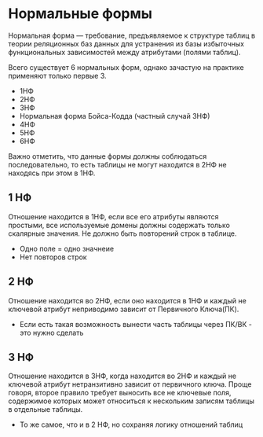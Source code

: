 # Нормальные формы

Нормальная форма — требование, предъявляемое к структуре таблиц в теории реляционных баз данных для устранения из базы избыточных функциональных зависимостей между атрибутами (полями таблиц).

Всего существует 6 нормальных форм, однако зачастую на практике применяют только первые 3.

* 1НФ
* 2НФ
* 3НФ
* Нормальная форма Бойса-Кодда (частный случай 3НФ)
* 4НФ
* 5НФ
* 6НФ

Важно отметить, что данные формы должны соблюдаться последовательно, то есть таблицы не могут находится в 2НФ не находясь при этом в 1НФ.

## 1 НФ

Отношение находится в 1НФ, если все его атрибуты являются простыми, все используемые домены должны содержать только скалярные значения. Не должно быть повторений строк в таблице.

* Одно поле = одно значнеие
* Нет повторов строк

## 2 НФ

Отношение находится во 2НФ, если оно находится в 1НФ и каждый не ключевой атрибут неприводимо зависит от Первичного Ключа(ПК).

* Если есть такая возможность вынести часть таблицы через ПК/ВК - это нужно сделать

## 3 НФ

Отношение находится в 3НФ, когда находится во 2НФ и каждый не ключевой атрибут нетранзитивно зависит от первичного ключа. Проще говоря, второе правило требует выносить все не ключевые поля, содержимое которых может относиться к нескольким записям таблицы в отдельные таблицы.

* То же самое, что и в 2 НФ, но сохраняя логику отношений таблиц&#x20;
